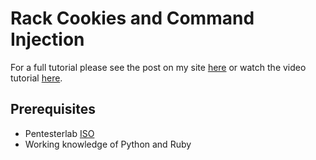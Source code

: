 # Rack Cookies and Command Injection

For a full tutorial please see the post on my site [here](https://alexanderjdupree.github.io/blog/guide/tutorial/Rack-Cookies-And-Command-Injection/) 
or watch the video tutorial [here](https://youtu.be/0i7nik_ELlw).

## Prerequisites

- Pentesterlab [ISO](https://pentesterlab.com/exercises/rack_cookies_and_commands_injection/attachments)
- Working knowledge of Python and Ruby